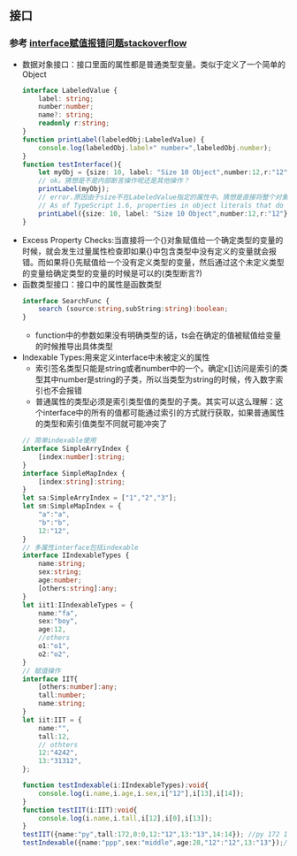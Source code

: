 ## 接口
### 参考 [interface赋值报错问题stackoverflow](https://stackoverflow.com/questions/31816061/why-am-i-getting-an-error-object-literal-may-only-specify-known-properties)

* 数据对象接口：接口里面的属性都是普通类型变量。类似于定义了一个简单的Object
    ```typescript
    interface LabeledValue {
        label: string;
        number:number;
        name?: string;
        readonly r:string;
    }
    function printLabel(labeledObj:LabeledValue) {
        console.log(labeledObj.label+" number=",labeledObj.number);
    }
    function testInterface(){
        let myObj = {size: 10, label: "Size 10 Object",number:12,r:"12"};
        // ok。猜想是不是内部断言操作呢还是其他操作？
        printLabel(myObj);
        // error.原因由于size不在LabeledValue指定的属性中。猜想是直接将整个对象转成LabeledValue，然后进行处理
        // As of TypeScript 1.6, properties in object literals that do not have a corresponding property in the type they're being assigned to are flagged as errors.[Excess Property Checks导致报错的根本原因]
        printLabel({size: 10, label: "Size 10 Object",number:12,r:"12"});
    }
    ```
* Excess Property Checks:当直接将一个{}对象赋值给一个确定类型的变量的时候，就会发生过量属性检查即如果{}中包含类型中没有定义的变量就会报错。而如果将{}先赋值给一个没有定义类型的变量，然后通过这个未定义类型的变量给确定类型的变量的时候是可以的(类型断言?)
* 函数类型接口：接口中的属性是函数类型
    ```typescript
    interface SearchFunc {
        search (source:string,subString:string):boolean;
    }
    ```
    * function中的参数如果没有明确类型的话，ts会在确定的值被赋值给变量的时候推导出具体类型
* Indexable Types:用来定义interface中未被定义的属性
    * 索引签名类型只能是string或者number中的一个。确定x[]访问是索引的类型其中number是string的子类，所以当类型为string的时候，传入数字索引也不会报错
    * 普通属性的类型必须是索引类型值的类型的子类。其实可以这么理解：这个interface中的所有的值都可能通过索引的方式就行获取，如果普通属性的类型和索引值类型不同就可能冲突了
    ```typescript
    // 简单indexable使用
    interface SimpleArryIndex {
        [index:number]:string;
    }
    interface SimpleMapIndex {
        [index:string]:string;
    }
    let sa:SimpleArryIndex = ["1","2","3"];
    let sm:SimpleMapIndex = {
        "a":"a",
        "b":"b",
        12:"12",
    }
    // 多属性interface包括indexable
    interface IIndexableTypes {
        name:string;
        sex:string;
        age:number;
        [others:string]:any;
    }
    let iit1:IIndexableTypes = {
        name:"fa",
        sex:"boy",
        age:12,
        //others
        o1:"o1",
        o2:"o2", 
    }
    // 赋值操作
    interface IIT{
        [others:number]:any;
        tall:number;
        name:string;
    }
    let iit:IIT = {
        name:"",
        tall:12,
        // othters
        12:"4242",
        13:"31312",
    };

    function testIndexable(i:IIndexableTypes):void{
        console.log(i.name,i.age,i.sex,i["12"],i[13],i[14]);
    }
    function testIIT(i:IIT):void{
        console.log(i.name,i.tall,i[12],i[0],i[13]);
    }
    testIIT({name:"py",tall:172,0:0,12:"12",13:"13",14:14}); //py 172 12 0 13
    testIndexable({name:"ppp",sex:"middle",age:28,"12":"12",13:"13"});//ppp 28 middle 12 13 undefined
    ```

